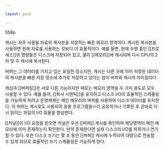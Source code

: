 ```yaml
---

layout: post

---
```


559p

캐시는 자주 사용될 자료의 복사본을 저장하는 빠른 메모리 영역이다.
캐시된 복사본을 사용하면 원래 자료를 사용하는 것보다 더 효율적이다.
예를 들면, 현재 수행 중인 [[프로세스]]의 명령들은 디스크에 저장되어 있고, 물리 [[메모리]]에 캐시되며 다시 CPU의 2차 및 주 캐시에 복사된다.

버퍼는 그 데이터를 가지고 있는 유일한 장소지만, 캐시는 다른 곳에 이미 저장된 데이터의 복사본을 빠른 저장 장소에 추가로 저장하고 있다는 점이 버퍼와 캐시의 차이점이다.

캐싱과 [[버퍼링]]은 서로 다른 기능이지만 때로는 메모리 영역을 두 가지 용도로 모두 사용할 수 있다.
예를 들어, [[복사 시맨틱]]을 유지하고 디스크 I/O의 효율적인 스케줄링을 가능하게 하려고 운영체제는 메인 메모리의 버퍼를 사용하여 디스크 데이터를 유지한다. 이 버퍼는 캐시로도 사용되어 응용 프로그램들ㅇ리 공유하거나 기록된 후 곧바로 다시 읽히는 파일의 I/O 효율을 향상한다.

[[커널]]이 I/O 요청을 받으면 커널은 우선 [[버퍼]] 캐시를 확인하여 해당영역이 메인 메모리에 이미 존재하는지 확인한다.
만약 존재한다면 실제 디스크의 I/O를 피하거나 연기할 수 있다.
또한 디스크 쓰기는 몇 초 동안 [[버퍼]] 캐시에 누적되어 대량으로 전송할 수 있게 되므로 효율적인 쓰기 스케쥴링은 가능하게 한다.